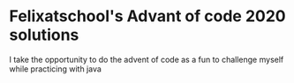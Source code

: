 Felixatschool's Advant of code 2020 solutions
=============================================
I take the opportunity to do the advent of code as a fun to challenge myself while practicing with java

